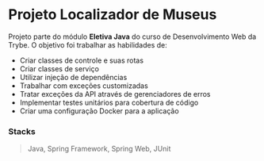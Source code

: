 # Projeto Localizador de Museus

Projeto parte do módulo **Eletiva Java** do curso de Desenvolvimento Web da Trybe.
O objetivo foi trabalhar as habilidades de:

* Criar classes de controle e suas rotas
* Criar classes de serviço
* Utilizar injeção de dependências
* Trabalhar com exceções customizadas
* Tratar exceções da API através de gerenciadores de erros
* Implementar testes unitários para cobertura de código
* Criar uma configuração Docker para a aplicação


### Stacks
> Java, Spring Framework, Spring Web, JUnit